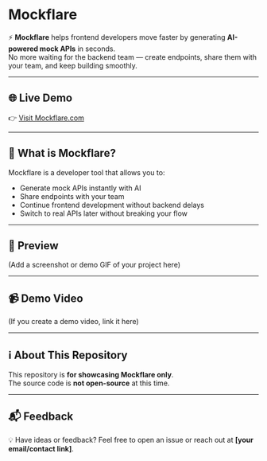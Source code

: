 # Mockflare

⚡ **Mockflare** helps frontend developers move faster by generating **AI-powered mock APIs** in seconds.  
No more waiting for the backend team — create endpoints, share them with your team, and keep building smoothly.

---

## 🌐 Live Demo
👉 [Visit Mockflare.com](https://mockflare.com)

---

## 🚀 What is Mockflare?
Mockflare is a developer tool that allows you to:
- Generate mock APIs instantly with AI
- Share endpoints with your team
- Continue frontend development without backend delays
- Switch to real APIs later without breaking your flow

---

## 📸 Preview
(Add a screenshot or demo GIF of your project here)

---

## 📹 Demo Video
(If you create a demo video, link it here)

---

## ℹ️ About This Repository
This repository is **for showcasing Mockflare only**.  
The source code is **not open-source** at this time.

---

## 📬 Feedback
💡 Have ideas or feedback? Feel free to open an issue or reach out at **[your email/contact link]**.
